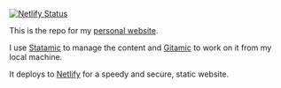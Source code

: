[![Netlify Status](https://api.netlify.com/api/v1/badges/d8775df2-d25a-4a56-8dd6-1499523e28d0/deploy-status)](https://app.netlify.com/sites/simonhamp/deploys)

This is the repo for my [personal website](https://simonhamp.me).

I use [Statamic](https://statamic.com) to manage the content and [Gitamic](https://gitamic.simonhamp.me) to work on it from my local machine.

It deploys to [Netlify](https://netlify.com) for a speedy and secure, static website.
